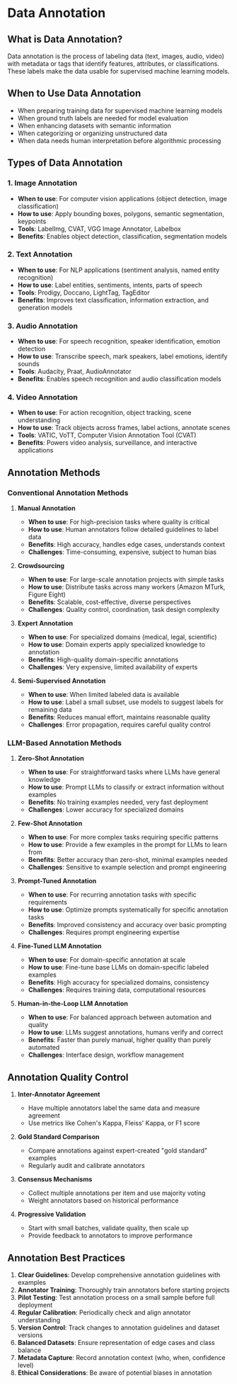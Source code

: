 # Data Annotation

## What is Data Annotation?

Data annotation is the process of labeling data (text, images, audio, video) with metadata or tags that identify features, attributes, or classifications. These labels make the data usable for supervised machine learning models.

## When to Use Data Annotation

- When preparing training data for supervised machine learning models
- When ground truth labels are needed for model evaluation
- When enhancing datasets with semantic information
- When categorizing or organizing unstructured data
- When data needs human interpretation before algorithmic processing

## Types of Data Annotation

### 1. Image Annotation

- **When to use**: For computer vision applications (object detection, image classification)
- **How to use**: Apply bounding boxes, polygons, semantic segmentation, keypoints
- **Tools**: LabelImg, CVAT, VGG Image Annotator, Labelbox
- **Benefits**: Enables object detection, classification, segmentation models

### 2. Text Annotation

- **When to use**: For NLP applications (sentiment analysis, named entity recognition)
- **How to use**: Label entities, sentiments, intents, parts of speech
- **Tools**: Prodigy, Doccano, LightTag, TagEditor
- **Benefits**: Improves text classification, information extraction, and generation models

### 3. Audio Annotation

- **When to use**: For speech recognition, speaker identification, emotion detection
- **How to use**: Transcribe speech, mark speakers, label emotions, identify sounds
- **Tools**: Audacity, Praat, AudioAnnotator
- **Benefits**: Enables speech recognition and audio classification models

### 4. Video Annotation

- **When to use**: For action recognition, object tracking, scene understanding
- **How to use**: Track objects across frames, label actions, annotate scenes
- **Tools**: VATIC, VoTT, Computer Vision Annotation Tool (CVAT)
- **Benefits**: Powers video analysis, surveillance, and interactive applications

## Annotation Methods

### Conventional Annotation Methods

1. **Manual Annotation**

   - **When to use**: For high-precision tasks where quality is critical
   - **How to use**: Human annotators follow detailed guidelines to label data
   - **Benefits**: High accuracy, handles edge cases, understands context
   - **Challenges**: Time-consuming, expensive, subject to human bias

2. **Crowdsourcing**

   - **When to use**: For large-scale annotation projects with simple tasks
   - **How to use**: Distribute tasks across many workers (Amazon MTurk, Figure Eight)
   - **Benefits**: Scalable, cost-effective, diverse perspectives
   - **Challenges**: Quality control, coordination, task design complexity

3. **Expert Annotation**

   - **When to use**: For specialized domains (medical, legal, scientific)
   - **How to use**: Domain experts apply specialized knowledge to annotation
   - **Benefits**: High-quality domain-specific annotations
   - **Challenges**: Very expensive, limited availability of experts

4. **Semi-Supervised Annotation**
   - **When to use**: When limited labeled data is available
   - **How to use**: Label a small subset, use models to suggest labels for remaining data
   - **Benefits**: Reduces manual effort, maintains reasonable quality
   - **Challenges**: Error propagation, requires careful quality control

### LLM-Based Annotation Methods

1. **Zero-Shot Annotation**

   - **When to use**: For straightforward tasks where LLMs have general knowledge
   - **How to use**: Prompt LLMs to classify or extract information without examples
   - **Benefits**: No training examples needed, very fast deployment
   - **Challenges**: Lower accuracy for specialized domains

2. **Few-Shot Annotation**

   - **When to use**: For more complex tasks requiring specific patterns
   - **How to use**: Provide a few examples in the prompt for LLMs to learn from
   - **Benefits**: Better accuracy than zero-shot, minimal examples needed
   - **Challenges**: Sensitive to example selection and prompt engineering

3. **Prompt-Tuned Annotation**

   - **When to use**: For recurring annotation tasks with specific requirements
   - **How to use**: Optimize prompts systematically for specific annotation tasks
   - **Benefits**: Improved consistency and accuracy over basic prompting
   - **Challenges**: Requires prompt engineering expertise

4. **Fine-Tuned LLM Annotation**

   - **When to use**: For domain-specific annotation at scale
   - **How to use**: Fine-tune base LLMs on domain-specific labeled examples
   - **Benefits**: High accuracy for specialized domains, consistency
   - **Challenges**: Requires training data, computational resources

5. **Human-in-the-Loop LLM Annotation**
   - **When to use**: For balanced approach between automation and quality
   - **How to use**: LLMs suggest annotations, humans verify and correct
   - **Benefits**: Faster than purely manual, higher quality than purely automated
   - **Challenges**: Interface design, workflow management

## Annotation Quality Control

1. **Inter-Annotator Agreement**

   - Have multiple annotators label the same data and measure agreement
   - Use metrics like Cohen's Kappa, Fleiss' Kappa, or F1 score

2. **Gold Standard Comparison**

   - Compare annotations against expert-created "gold standard" examples
   - Regularly audit and calibrate annotators

3. **Consensus Mechanisms**

   - Collect multiple annotations per item and use majority voting
   - Weight annotators based on historical performance

4. **Progressive Validation**
   - Start with small batches, validate quality, then scale up
   - Provide feedback to annotators to improve performance

## Annotation Best Practices

1. **Clear Guidelines**: Develop comprehensive annotation guidelines with examples
2. **Annotator Training**: Thoroughly train annotators before starting projects
3. **Pilot Testing**: Test annotation process on a small sample before full deployment
4. **Regular Calibration**: Periodically check and align annotator understanding
5. **Version Control**: Track changes to annotation guidelines and dataset versions
6. **Balanced Datasets**: Ensure representation of edge cases and class balance
7. **Metadata Capture**: Record annotation context (who, when, confidence level)
8. **Ethical Considerations**: Be aware of potential biases in annotation
